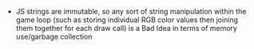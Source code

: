 * JS strings are immutable, so any sort of string manipulation within the game loop
  (such as storing individual RGB color values then joining them together for each draw
  call) is a Bad Idea in terms of memory use/garbage collection